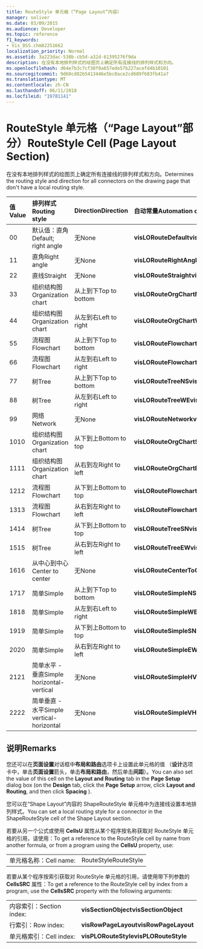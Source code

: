 ```yaml
---
title: RouteStyle 单元格（“Page Layout”内容）
manager: soliver
ms.date: 03/09/2015
ms.audience: Developer
ms.topic: reference
f1_keywords:
- Vis_DSS.chm82251662
localization_priority: Normal
ms.assetid: 3a223dac-538b-cb5d-a32d-61395276f9da
description: 在没有本地排列样式的绘图页上确定所有连接线的排列样式和方向。
ms.openlocfilehash: d64e7b3c7cf30f0a657ede57b227acefd4b10101
ms.sourcegitcommit: 9d60cd82b5413446e5bc8ace2cd689f683fb41a7
ms.translationtype: MT
ms.contentlocale: zh-CN
ms.lasthandoff: 06/11/2018
ms.locfileid: "19781141"
---
```

# <a name="routestyle-cell-page-layout-section"></a><span data-ttu-id="7aa91-103">RouteStyle 单元格（“Page Layout”部分）</span><span class="sxs-lookup"><span data-stu-id="7aa91-103">RouteStyle Cell (Page Layout Section)</span></span>

<span data-ttu-id="7aa91-104">在没有本地排列样式的绘图页上确定所有连接线的排列样式和方向。</span><span class="sxs-lookup"><span data-stu-id="7aa91-104">Determines the routing style and direction for all connectors on the drawing page that don't have a local routing style.</span></span>
  
|<span data-ttu-id="7aa91-105">**值**</span><span class="sxs-lookup"><span data-stu-id="7aa91-105">**Value**</span></span>|<span data-ttu-id="7aa91-106">**排列样式**</span><span class="sxs-lookup"><span data-stu-id="7aa91-106">**Routing style**</span></span>|<span data-ttu-id="7aa91-107">**Direction**</span><span class="sxs-lookup"><span data-stu-id="7aa91-107">**Direction**</span></span>|<span data-ttu-id="7aa91-108">**自动常量**</span><span class="sxs-lookup"><span data-stu-id="7aa91-108">**Automation constant**</span></span>|
|:-----|:-----|:-----|:-----|
|<span data-ttu-id="7aa91-109">0</span><span class="sxs-lookup"><span data-stu-id="7aa91-109">0</span></span>  <br/> |<span data-ttu-id="7aa91-110">默认值：直角</span><span class="sxs-lookup"><span data-stu-id="7aa91-110">Default; right angle</span></span>  <br/> |<span data-ttu-id="7aa91-111">无</span><span class="sxs-lookup"><span data-stu-id="7aa91-111">None</span></span>  <br/> |<span data-ttu-id="7aa91-112">**visLORouteDefault**</span><span class="sxs-lookup"><span data-stu-id="7aa91-112">**visLORouteDefault**</span></span> <br/> |
|<span data-ttu-id="7aa91-113">1</span><span class="sxs-lookup"><span data-stu-id="7aa91-113">1</span></span>  <br/> |<span data-ttu-id="7aa91-114">直角</span><span class="sxs-lookup"><span data-stu-id="7aa91-114">Right angle</span></span>  <br/> |<span data-ttu-id="7aa91-115">无</span><span class="sxs-lookup"><span data-stu-id="7aa91-115">None</span></span>  <br/> |<span data-ttu-id="7aa91-116">**visLORouteRightAngle**</span><span class="sxs-lookup"><span data-stu-id="7aa91-116">**visLORouteRightAngle**</span></span> <br/> |
|<span data-ttu-id="7aa91-117">2</span><span class="sxs-lookup"><span data-stu-id="7aa91-117">2</span></span>  <br/> |<span data-ttu-id="7aa91-118">直线</span><span class="sxs-lookup"><span data-stu-id="7aa91-118">Straight</span></span>  <br/> |<span data-ttu-id="7aa91-119">无</span><span class="sxs-lookup"><span data-stu-id="7aa91-119">None</span></span>  <br/> |<span data-ttu-id="7aa91-120">**visLORouteStraight**</span><span class="sxs-lookup"><span data-stu-id="7aa91-120">**visLORouteStraight**</span></span> <br/> |
|<span data-ttu-id="7aa91-121">3</span><span class="sxs-lookup"><span data-stu-id="7aa91-121">3</span></span>  <br/> |<span data-ttu-id="7aa91-122">组织结构图</span><span class="sxs-lookup"><span data-stu-id="7aa91-122">Organization chart</span></span>  <br/> |<span data-ttu-id="7aa91-123">从上到下</span><span class="sxs-lookup"><span data-stu-id="7aa91-123">Top to bottom</span></span>  <br/> |<span data-ttu-id="7aa91-124">**visLORouteOrgChartNS**</span><span class="sxs-lookup"><span data-stu-id="7aa91-124">**visLORouteOrgChartNS**</span></span> <br/> |
|<span data-ttu-id="7aa91-125">4</span><span class="sxs-lookup"><span data-stu-id="7aa91-125">4</span></span>  <br/> |<span data-ttu-id="7aa91-126">组织结构图</span><span class="sxs-lookup"><span data-stu-id="7aa91-126">Organization chart</span></span>  <br/> |<span data-ttu-id="7aa91-127">从左到右</span><span class="sxs-lookup"><span data-stu-id="7aa91-127">Left to right</span></span>  <br/> |<span data-ttu-id="7aa91-128">**visLORouteOrgChartWE**</span><span class="sxs-lookup"><span data-stu-id="7aa91-128">**visLORouteOrgChartWE**</span></span> <br/> |
|<span data-ttu-id="7aa91-129">5</span><span class="sxs-lookup"><span data-stu-id="7aa91-129">5</span></span>  <br/> |<span data-ttu-id="7aa91-130">流程图</span><span class="sxs-lookup"><span data-stu-id="7aa91-130">Flowchart</span></span>  <br/> |<span data-ttu-id="7aa91-131">从上到下</span><span class="sxs-lookup"><span data-stu-id="7aa91-131">Top to bottom</span></span>  <br/> |<span data-ttu-id="7aa91-132">**visLORouteFlowchartNS**</span><span class="sxs-lookup"><span data-stu-id="7aa91-132">**visLORouteFlowchartNS**</span></span> <br/> |
|<span data-ttu-id="7aa91-133">6</span><span class="sxs-lookup"><span data-stu-id="7aa91-133">6</span></span>  <br/> |<span data-ttu-id="7aa91-134">流程图</span><span class="sxs-lookup"><span data-stu-id="7aa91-134">Flowchart</span></span>  <br/> |<span data-ttu-id="7aa91-135">从左到右</span><span class="sxs-lookup"><span data-stu-id="7aa91-135">Left to right</span></span>  <br/> |<span data-ttu-id="7aa91-136">**visLORouteFlowchartWE**</span><span class="sxs-lookup"><span data-stu-id="7aa91-136">**visLORouteFlowchartWE**</span></span> <br/> |
|<span data-ttu-id="7aa91-137">7</span><span class="sxs-lookup"><span data-stu-id="7aa91-137">7</span></span>  <br/> |<span data-ttu-id="7aa91-138">树</span><span class="sxs-lookup"><span data-stu-id="7aa91-138">Tree</span></span>  <br/> |<span data-ttu-id="7aa91-139">从上到下</span><span class="sxs-lookup"><span data-stu-id="7aa91-139">Top to bottom</span></span>  <br/> |<span data-ttu-id="7aa91-140">**visLORouteTreeNS**</span><span class="sxs-lookup"><span data-stu-id="7aa91-140">**visLORouteTreeNS**</span></span> <br/> |
|<span data-ttu-id="7aa91-141">8</span><span class="sxs-lookup"><span data-stu-id="7aa91-141">8</span></span>  <br/> |<span data-ttu-id="7aa91-142">树</span><span class="sxs-lookup"><span data-stu-id="7aa91-142">Tree</span></span>  <br/> |<span data-ttu-id="7aa91-143">从左到右</span><span class="sxs-lookup"><span data-stu-id="7aa91-143">Left to right</span></span>  <br/> |<span data-ttu-id="7aa91-144">**visLORouteTreeWE**</span><span class="sxs-lookup"><span data-stu-id="7aa91-144">**visLORouteTreeWE**</span></span> <br/> |
|<span data-ttu-id="7aa91-145">9</span><span class="sxs-lookup"><span data-stu-id="7aa91-145">9</span></span>  <br/> |<span data-ttu-id="7aa91-146">网络</span><span class="sxs-lookup"><span data-stu-id="7aa91-146">Network</span></span>  <br/> |<span data-ttu-id="7aa91-147">无</span><span class="sxs-lookup"><span data-stu-id="7aa91-147">None</span></span>  <br/> |<span data-ttu-id="7aa91-148">**visLORouteNetwork**</span><span class="sxs-lookup"><span data-stu-id="7aa91-148">**visLORouteNetwork**</span></span> <br/> |
|<span data-ttu-id="7aa91-149">10</span><span class="sxs-lookup"><span data-stu-id="7aa91-149">10</span></span>  <br/> |<span data-ttu-id="7aa91-150">组织结构图</span><span class="sxs-lookup"><span data-stu-id="7aa91-150">Organization chart</span></span>  <br/> |<span data-ttu-id="7aa91-151">从下到上</span><span class="sxs-lookup"><span data-stu-id="7aa91-151">Bottom to top</span></span>  <br/> |<span data-ttu-id="7aa91-152">**visLORouteOrgChartSN**</span><span class="sxs-lookup"><span data-stu-id="7aa91-152">**visLORouteOrgChartSN**</span></span> <br/> |
|<span data-ttu-id="7aa91-153">11</span><span class="sxs-lookup"><span data-stu-id="7aa91-153">11</span></span>  <br/> |<span data-ttu-id="7aa91-154">组织结构图</span><span class="sxs-lookup"><span data-stu-id="7aa91-154">Organization chart</span></span>  <br/> |<span data-ttu-id="7aa91-155">从右到左</span><span class="sxs-lookup"><span data-stu-id="7aa91-155">Right to left</span></span>  <br/> |<span data-ttu-id="7aa91-156">**visLORouteOrgChartEW**</span><span class="sxs-lookup"><span data-stu-id="7aa91-156">**visLORouteOrgChartEW**</span></span> <br/> |
|<span data-ttu-id="7aa91-157">12</span><span class="sxs-lookup"><span data-stu-id="7aa91-157">12</span></span>  <br/> |<span data-ttu-id="7aa91-158">流程图</span><span class="sxs-lookup"><span data-stu-id="7aa91-158">Flowchart</span></span>  <br/> |<span data-ttu-id="7aa91-159">从下到上</span><span class="sxs-lookup"><span data-stu-id="7aa91-159">Bottom to top</span></span>  <br/> |<span data-ttu-id="7aa91-160">**visLORouteFlowchartSN**</span><span class="sxs-lookup"><span data-stu-id="7aa91-160">**visLORouteFlowchartSN**</span></span> <br/> |
|<span data-ttu-id="7aa91-161">13</span><span class="sxs-lookup"><span data-stu-id="7aa91-161">13</span></span>  <br/> |<span data-ttu-id="7aa91-162">流程图</span><span class="sxs-lookup"><span data-stu-id="7aa91-162">Flowchart</span></span>  <br/> |<span data-ttu-id="7aa91-163">从右到左</span><span class="sxs-lookup"><span data-stu-id="7aa91-163">Right to left</span></span>  <br/> |<span data-ttu-id="7aa91-164">**visLORouteFlowchartEW**</span><span class="sxs-lookup"><span data-stu-id="7aa91-164">**visLORouteFlowchartEW**</span></span> <br/> |
|<span data-ttu-id="7aa91-165">14</span><span class="sxs-lookup"><span data-stu-id="7aa91-165">14</span></span>  <br/> |<span data-ttu-id="7aa91-166">树</span><span class="sxs-lookup"><span data-stu-id="7aa91-166">Tree</span></span>  <br/> |<span data-ttu-id="7aa91-167">从下到上</span><span class="sxs-lookup"><span data-stu-id="7aa91-167">Bottom to top</span></span>  <br/> |<span data-ttu-id="7aa91-168">**visLORouteTreeSN**</span><span class="sxs-lookup"><span data-stu-id="7aa91-168">**visLORouteTreeSN**</span></span> <br/> |
|<span data-ttu-id="7aa91-169">15</span><span class="sxs-lookup"><span data-stu-id="7aa91-169">15</span></span>  <br/> |<span data-ttu-id="7aa91-170">树</span><span class="sxs-lookup"><span data-stu-id="7aa91-170">Tree</span></span>  <br/> |<span data-ttu-id="7aa91-171">从右到左</span><span class="sxs-lookup"><span data-stu-id="7aa91-171">Right to left</span></span>  <br/> |<span data-ttu-id="7aa91-172">**visLORouteTreeEW**</span><span class="sxs-lookup"><span data-stu-id="7aa91-172">**visLORouteTreeEW**</span></span> <br/> |
|<span data-ttu-id="7aa91-173">16</span><span class="sxs-lookup"><span data-stu-id="7aa91-173">16</span></span>  <br/> |<span data-ttu-id="7aa91-174">从中心到中心</span><span class="sxs-lookup"><span data-stu-id="7aa91-174">Center to center</span></span>  <br/> |<span data-ttu-id="7aa91-175">无</span><span class="sxs-lookup"><span data-stu-id="7aa91-175">None</span></span>  <br/> |<span data-ttu-id="7aa91-176">**visLORouteCenterToCenter**</span><span class="sxs-lookup"><span data-stu-id="7aa91-176">**visLORouteCenterToCenter**</span></span> <br/> |
|<span data-ttu-id="7aa91-177">17</span><span class="sxs-lookup"><span data-stu-id="7aa91-177">17</span></span>  <br/> |<span data-ttu-id="7aa91-178">简单</span><span class="sxs-lookup"><span data-stu-id="7aa91-178">Simple</span></span>  <br/> |<span data-ttu-id="7aa91-179">从上到下</span><span class="sxs-lookup"><span data-stu-id="7aa91-179">Top to bottom</span></span>  <br/> |<span data-ttu-id="7aa91-180">**visLORouteSimpleNS**</span><span class="sxs-lookup"><span data-stu-id="7aa91-180">**visLORouteSimpleNS**</span></span> <br/> |
|<span data-ttu-id="7aa91-181">18</span><span class="sxs-lookup"><span data-stu-id="7aa91-181">18</span></span>  <br/> |<span data-ttu-id="7aa91-182">简单</span><span class="sxs-lookup"><span data-stu-id="7aa91-182">Simple</span></span>  <br/> |<span data-ttu-id="7aa91-183">从左到右</span><span class="sxs-lookup"><span data-stu-id="7aa91-183">Left to right</span></span>  <br/> |<span data-ttu-id="7aa91-184">**visLORouteSimpleWE**</span><span class="sxs-lookup"><span data-stu-id="7aa91-184">**visLORouteSimpleWE**</span></span> <br/> |
|<span data-ttu-id="7aa91-185">19</span><span class="sxs-lookup"><span data-stu-id="7aa91-185">19</span></span>  <br/> |<span data-ttu-id="7aa91-186">简单</span><span class="sxs-lookup"><span data-stu-id="7aa91-186">Simple</span></span>  <br/> |<span data-ttu-id="7aa91-187">从下到上</span><span class="sxs-lookup"><span data-stu-id="7aa91-187">Bottom to top</span></span>  <br/> |<span data-ttu-id="7aa91-188">**visLORouteSimpleSN**</span><span class="sxs-lookup"><span data-stu-id="7aa91-188">**visLORouteSimpleSN**</span></span> <br/> |
|<span data-ttu-id="7aa91-189">20</span><span class="sxs-lookup"><span data-stu-id="7aa91-189">20</span></span>  <br/> |<span data-ttu-id="7aa91-190">简单</span><span class="sxs-lookup"><span data-stu-id="7aa91-190">Simple</span></span>  <br/> |<span data-ttu-id="7aa91-191">从右到左</span><span class="sxs-lookup"><span data-stu-id="7aa91-191">Right to left</span></span>  <br/> |<span data-ttu-id="7aa91-192">**visLORouteSimpleEW**</span><span class="sxs-lookup"><span data-stu-id="7aa91-192">**visLORouteSimpleEW**</span></span> <br/> |
|<span data-ttu-id="7aa91-193">21</span><span class="sxs-lookup"><span data-stu-id="7aa91-193">21</span></span>  <br/> |<span data-ttu-id="7aa91-194">简单水平 - 垂直</span><span class="sxs-lookup"><span data-stu-id="7aa91-194">Simple horizontal-vertical</span></span>  <br/> |<span data-ttu-id="7aa91-195">无</span><span class="sxs-lookup"><span data-stu-id="7aa91-195">None</span></span>  <br/> |<span data-ttu-id="7aa91-196">**visLORouteSimpleHV**</span><span class="sxs-lookup"><span data-stu-id="7aa91-196">**visLORouteSimpleHV**</span></span> <br/> |
|<span data-ttu-id="7aa91-197">22</span><span class="sxs-lookup"><span data-stu-id="7aa91-197">22</span></span>  <br/> |<span data-ttu-id="7aa91-198">简单垂直 - 水平</span><span class="sxs-lookup"><span data-stu-id="7aa91-198">Simple vertical-horizontal</span></span>  <br/> |<span data-ttu-id="7aa91-199">无</span><span class="sxs-lookup"><span data-stu-id="7aa91-199">None</span></span>  <br/> |<span data-ttu-id="7aa91-200">**visLORouteSimpleVH**</span><span class="sxs-lookup"><span data-stu-id="7aa91-200">**visLORouteSimpleVH**</span></span> <br/> |
   
## <a name="remarks"></a><span data-ttu-id="7aa91-201">说明</span><span class="sxs-lookup"><span data-stu-id="7aa91-201">Remarks</span></span>

<span data-ttu-id="7aa91-202">您还可以在**页面设置**对话框中**布局和路由**选项卡上设置此单元格的值 （**设计**选项卡中，单击**页面设置**箭头，单击**布局和路由**，然后单击**间距**）。</span><span class="sxs-lookup"><span data-stu-id="7aa91-202">You can also set the value of this cell on the **Layout and Routing** tab in the **Page Setup** dialog box (on the **Design** tab, click the **Page Setup** arrow, click **Layout and Routing**, and then click **Spacing** ).</span></span> 
  
<span data-ttu-id="7aa91-203">您可以在“Shape Layout”内容的 ShapeRouteStyle 单元格中为连接线设置本地排列样式。</span><span class="sxs-lookup"><span data-stu-id="7aa91-203">You can set a local routing style for a connector in the ShapeRouteStyle cell of the Shape Layout section.</span></span> 
  
<span data-ttu-id="7aa91-204">若要从另一个公式或使用 **CellsU** 属性从某个程序按名称获取对 RouteStyle 单元格的引用，请使用：</span><span class="sxs-lookup"><span data-stu-id="7aa91-204">To get a reference to the RouteStyle cell by name from another formula, or from a program using the **CellsU** property, use:</span></span> 
  
|||
|:-----|:-----|
|<span data-ttu-id="7aa91-205">单元格名称：</span><span class="sxs-lookup"><span data-stu-id="7aa91-205">Cell name:</span></span>  <br/> |<span data-ttu-id="7aa91-206">RouteStyle</span><span class="sxs-lookup"><span data-stu-id="7aa91-206">RouteStyle</span></span>  <br/> |
   
<span data-ttu-id="7aa91-207">若要从某个程序按索引获取对 RouteStyle 单元格的引用，请使用带下列参数的 **CellsSRC** 属性：</span><span class="sxs-lookup"><span data-stu-id="7aa91-207">To get a reference to the RouteStyle cell by index from a program, use the **CellsSRC** property with the following arguments:</span></span> 
  
|||
|:-----|:-----|
|<span data-ttu-id="7aa91-208">内容索引：</span><span class="sxs-lookup"><span data-stu-id="7aa91-208">Section index:</span></span>  <br/> |<span data-ttu-id="7aa91-209">**visSectionObject**</span><span class="sxs-lookup"><span data-stu-id="7aa91-209">**visSectionObject**</span></span> <br/> |
|<span data-ttu-id="7aa91-210">行索引：</span><span class="sxs-lookup"><span data-stu-id="7aa91-210">Row index:</span></span>  <br/> |<span data-ttu-id="7aa91-211">**visRowPageLayout**</span><span class="sxs-lookup"><span data-stu-id="7aa91-211">**visRowPageLayout**</span></span> <br/> |
|<span data-ttu-id="7aa91-212">单元格索引：</span><span class="sxs-lookup"><span data-stu-id="7aa91-212">Cell index:</span></span>  <br/> |<span data-ttu-id="7aa91-213">**visPLORouteStyle**</span><span class="sxs-lookup"><span data-stu-id="7aa91-213">**visPLORouteStyle**</span></span> <br/> |
   

